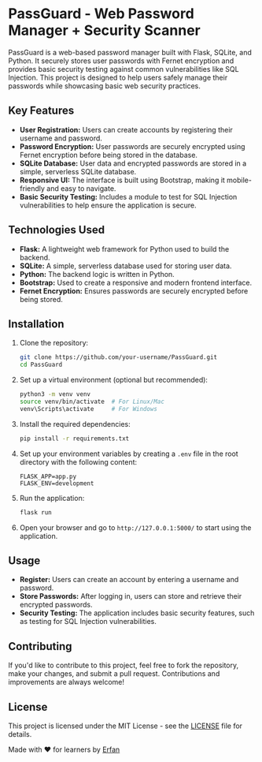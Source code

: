 
# PassGuard - Web Password Manager + Security Scanner

PassGuard is a web-based password manager built with Flask, SQLite, and Python. It securely stores user passwords with Fernet encryption and provides basic security testing against common vulnerabilities like SQL Injection. This project is designed to help users safely manage their passwords while showcasing basic web security practices.

## Key Features

- **User Registration:** Users can create accounts by registering their username and password.
- **Password Encryption:** User passwords are securely encrypted using Fernet encryption before being stored in the database.
- **SQLite Database:** User data and encrypted passwords are stored in a simple, serverless SQLite database.
- **Responsive UI:** The interface is built using Bootstrap, making it mobile-friendly and easy to navigate.
- **Basic Security Testing:** Includes a module to test for SQL Injection vulnerabilities to help ensure the application is secure.

## Technologies Used

- **Flask:** A lightweight web framework for Python used to build the backend.
- **SQLite:** A simple, serverless database used for storing user data.
- **Python:** The backend logic is written in Python.
- **Bootstrap:** Used to create a responsive and modern frontend interface.
- **Fernet Encryption:** Ensures passwords are securely encrypted before being stored.

## Installation

1. Clone the repository:
   ```bash
   git clone https://github.com/your-username/PassGuard.git
   cd PassGuard
   ```

2. Set up a virtual environment (optional but recommended):
   ```bash
   python3 -m venv venv
   source venv/bin/activate  # For Linux/Mac
   venv\Scripts\activate     # For Windows
   ```

3. Install the required dependencies:
   ```bash
   pip install -r requirements.txt
   ```

4. Set up your environment variables by creating a `.env` file in the root directory with the following content:
   ```
   FLASK_APP=app.py
   FLASK_ENV=development
   ```

5. Run the application:
   ```bash
   flask run
   ```

6. Open your browser and go to `http://127.0.0.1:5000/` to start using the application.

## Usage

- **Register:** Users can create an account by entering a username and password.
- **Store Passwords:** After logging in, users can store and retrieve their encrypted passwords.
- **Security Testing:** The application includes basic security features, such as testing for SQL Injection vulnerabilities.

## Contributing

If you'd like to contribute to this project, feel free to fork the repository, make your changes, and submit a pull request. Contributions and improvements are always welcome!

## License

This project is licensed under the MIT License - see the [LICENSE](LICENSE) file for details.

Made with ❤️ for learners by [Erfan](https://github.com/Erphs)

